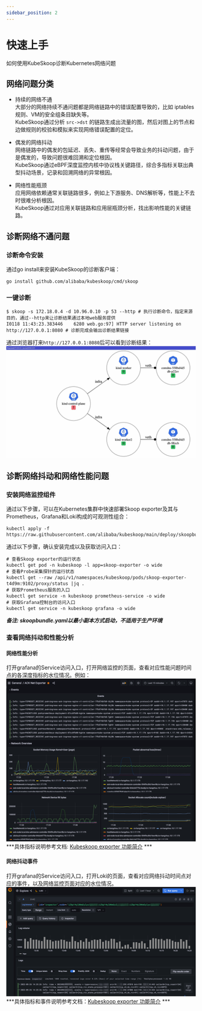 ```yaml
---
sidebar_position: 2
---
```


# 快速上手
如何使用KubeSkoop诊断Kubernetes网络问题

## 网络问题分类
* 持续的网络不通  
  大部分的网络持续不通问题都是网络链路中的错误配置导致的，比如 iptables规则、VM的安全组条目缺失等。  
  KubeSkoop通过分析 `src->dst` 的链路生成出流量的图，然后对图上的节点和边做规则的校验和模拟来实现网络错误配置的定位。

* 偶发的网络抖动  
  网络链路中的偶发的包延迟、丢失、重传等经常会导致业务的抖动问题，由于是偶发的，导致问题很难回溯和定位根因。  
  KubeSkoop通过eBPF深度监控内核中协议栈关键路径，综合多指标关联出典型抖动场景，记录和回溯网络的异常根因。

* 网络性能瓶颈   
  应用网络依赖通常关联链路很多，例如上下游服务、DNS解析等，性能上不去时很难分析根因。  
  KubeSkoop通过对应用关联链路和应用层瓶颈分析，找出影响性能的关键链路。

## 诊断网络不通问题
### 诊断命令安装
通过go install来安装KubeSkoop的诊断客户端：
```
go install github.com/alibaba/kubeskoop/cmd/skoop
```

### 一键诊断
```shell
$ skoop -s 172.18.0.4 -d 10.96.0.10 -p 53 --http # 执行诊断命令，指定来源目的，通过--http来让诊断结果通过本地web服务提供
I0118 11:43:23.383446    6280 web.go:97] HTTP server listening on http://127.0.0.1:8080 # 诊断完成会输出诊断结果链接
```
通过浏览器打来`http://127.0.0.1:8080`后可以看到诊断结果：
![diagnose_web](/img/doc/intro_diagnose_web.jpg)

## 诊断网络抖动和网络性能问题

### 安装网络监控组件

通过以下步骤，可以在Kubernetes集群中快速部署Skoop exporter及其与Prometheus，Grafana和Loki构成的可观测性组合：

```shell
kubectl apply -f https://raw.githubusercontent.com/alibaba/kubeskoop/main/deploy/skoopbundle.yaml
```

通过以下步骤，确认安装完成以及获取访问入口：

```shell
# 查看Skoop exporter的运行状态
kubectl get pod -n kubeskoop -l app=skoop-exporter -o wide
# 查看Probe采集探针的运行状态
kubectl get --raw /api/v1/namespaces/kubeskoop/pods/skoop-exporter-t4d9m:9102/proxy/status |jq .
# 获取Prometheus服务的入口
kubectl get service -n kubeskoop prometheus-service -o wide
# 获取Grafana控制台的访问入口
kubectl get service -n kubeskoop grafana -o wide
```

***备注: skoopbundle.yaml以最小副本方式启动，不适用于生产环境***

### 查看网络抖动和性能分析
#### 网络性能分析
打开grafana的Service访问入口，打开网络监控的页面，查看对应性能问题时间点的各深度指标的水位情况。例如：  
![grafana_performance](/img/dashboard.png)  
***具体指标说明参考文档: [Kubeskoop exporter 功能简介](guide/exporter/exporter-description.md) ***
#### 网络抖动事件
打开grafana的Service访问入口，打开Loki的页面，查看对应网络抖动时间点对应的事件，以及网络监控页面对应的水位情况。  
![grafana_performance](/img/loki_tracing.png)  
***具体指标和事件说明参考文档：[Kubeskoop exporter 功能简介](guide/exporter/exporter-description.md) ***
